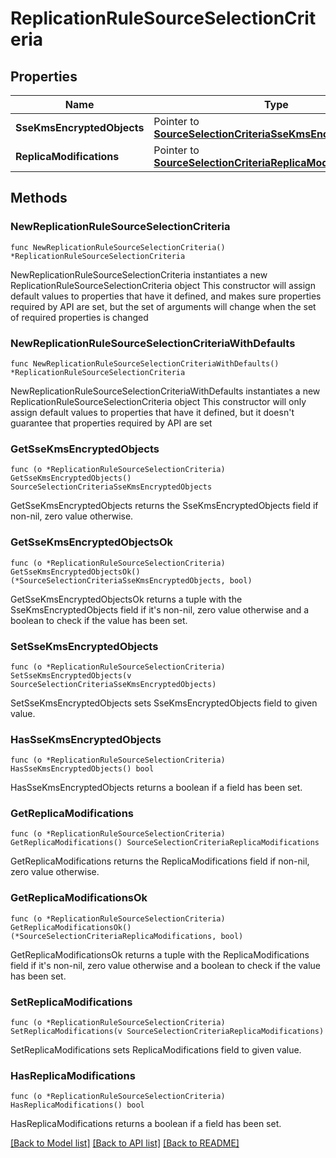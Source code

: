 # ReplicationRuleSourceSelectionCriteria

## Properties

Name | Type | Description | Notes
------------ | ------------- | ------------- | -------------
**SseKmsEncryptedObjects** | Pointer to [**SourceSelectionCriteriaSseKmsEncryptedObjects**](SourceSelectionCriteriaSseKmsEncryptedObjects.md) |  | [optional] 
**ReplicaModifications** | Pointer to [**SourceSelectionCriteriaReplicaModifications**](SourceSelectionCriteriaReplicaModifications.md) |  | [optional] 

## Methods

### NewReplicationRuleSourceSelectionCriteria

`func NewReplicationRuleSourceSelectionCriteria() *ReplicationRuleSourceSelectionCriteria`

NewReplicationRuleSourceSelectionCriteria instantiates a new ReplicationRuleSourceSelectionCriteria object
This constructor will assign default values to properties that have it defined,
and makes sure properties required by API are set, but the set of arguments
will change when the set of required properties is changed

### NewReplicationRuleSourceSelectionCriteriaWithDefaults

`func NewReplicationRuleSourceSelectionCriteriaWithDefaults() *ReplicationRuleSourceSelectionCriteria`

NewReplicationRuleSourceSelectionCriteriaWithDefaults instantiates a new ReplicationRuleSourceSelectionCriteria object
This constructor will only assign default values to properties that have it defined,
but it doesn't guarantee that properties required by API are set

### GetSseKmsEncryptedObjects

`func (o *ReplicationRuleSourceSelectionCriteria) GetSseKmsEncryptedObjects() SourceSelectionCriteriaSseKmsEncryptedObjects`

GetSseKmsEncryptedObjects returns the SseKmsEncryptedObjects field if non-nil, zero value otherwise.

### GetSseKmsEncryptedObjectsOk

`func (o *ReplicationRuleSourceSelectionCriteria) GetSseKmsEncryptedObjectsOk() (*SourceSelectionCriteriaSseKmsEncryptedObjects, bool)`

GetSseKmsEncryptedObjectsOk returns a tuple with the SseKmsEncryptedObjects field if it's non-nil, zero value otherwise
and a boolean to check if the value has been set.

### SetSseKmsEncryptedObjects

`func (o *ReplicationRuleSourceSelectionCriteria) SetSseKmsEncryptedObjects(v SourceSelectionCriteriaSseKmsEncryptedObjects)`

SetSseKmsEncryptedObjects sets SseKmsEncryptedObjects field to given value.

### HasSseKmsEncryptedObjects

`func (o *ReplicationRuleSourceSelectionCriteria) HasSseKmsEncryptedObjects() bool`

HasSseKmsEncryptedObjects returns a boolean if a field has been set.

### GetReplicaModifications

`func (o *ReplicationRuleSourceSelectionCriteria) GetReplicaModifications() SourceSelectionCriteriaReplicaModifications`

GetReplicaModifications returns the ReplicaModifications field if non-nil, zero value otherwise.

### GetReplicaModificationsOk

`func (o *ReplicationRuleSourceSelectionCriteria) GetReplicaModificationsOk() (*SourceSelectionCriteriaReplicaModifications, bool)`

GetReplicaModificationsOk returns a tuple with the ReplicaModifications field if it's non-nil, zero value otherwise
and a boolean to check if the value has been set.

### SetReplicaModifications

`func (o *ReplicationRuleSourceSelectionCriteria) SetReplicaModifications(v SourceSelectionCriteriaReplicaModifications)`

SetReplicaModifications sets ReplicaModifications field to given value.

### HasReplicaModifications

`func (o *ReplicationRuleSourceSelectionCriteria) HasReplicaModifications() bool`

HasReplicaModifications returns a boolean if a field has been set.


[[Back to Model list]](../README.md#documentation-for-models) [[Back to API list]](../README.md#documentation-for-api-endpoints) [[Back to README]](../README.md)


